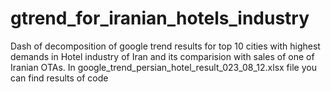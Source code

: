 # gtrend_for_iranian_hotels_industry
Dash of decomposition of google trend results for top 10 cities with highest demands in Hotel industry of Iran and its comparision with sales of one of Iranian OTAs.
In google_trend_persian_hotel_result_023_08_12.xlsx file you can find results of code
